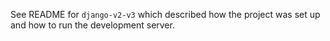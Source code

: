 See README for `django-v2-v3` which described how the project was set up and how to run the development server.
